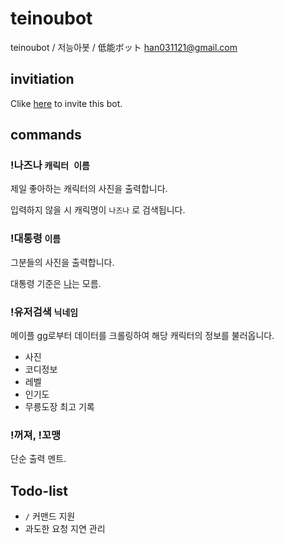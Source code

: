 # teinoubot
teinoubot / 저능아봇 / 低能ボット
han031121@gmail.com

## invitiation

Clike [here](https://discord.com/api/oauth2/authorize?client_id=1127962452005507215&permissions=40671259392832&scope=bot) to invite this bot.

## commands

### !나즈나 `캐릭터 이름`

제일 좋아하는 캐릭터의 사진을 출력합니다.

입력하지 않을 시 캐릭명이 `나즈나` 로 검색됩니다.

### !대통령 `이름`

그분들의 사진을 출력합니다.

대통령 기준은 [나](https://github.com/johannblue)는 모름.

### !유저검색 `닉네임`

메이플 gg로부터 데이터를 크롤링하여 해당 캐릭터의 정보를 불러옵니다.

- 사진
- 코디정보
- 레벨
- 인기도
- 무릉도장 최고 기록

### !꺼져, !꼬맹

단순 출력 멘트.

## Todo-list
- `/` 커맨드 지원
- 과도한 요청 지연 관리